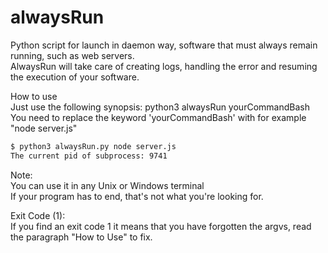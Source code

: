 # alwaysRun
Python script for launch in daemon way, software that must always remain running, such as web servers.<br/>
AlwaysRun will take care of creating logs, handling the error and resuming the execution of your software.<br/>


How to use<br/>
Just use the following synopsis:      python3 alwaysRun yourCommandBash <br/>
You need to replace the keyword 'yourCommandBash' with for example "node server.js"<br/>

```sh
$ python3 alwaysRun.py node server.js
The current pid of subprocess: 9741
```

Note:<br/>
You can use it in any Unix or Windows terminal<br/>
If your program has to end, that's not what you're looking for.<br/>

Exit Code (1): <br/>
If you find an exit code 1 it means that you have forgotten the argvs, read the paragraph "How to Use" to fix.</br>   

